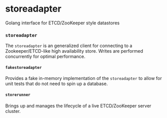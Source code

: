 storeadapter
============

Golang interface for ETCD/ZooKeeper style datastores

### `storeadapter`

The `storeadapter` is an generalized client for connecting to a Zookeeper/ETCD-like high availability store.  Writes are performed concurrently for optimal performance.


#### `fakestoreadapter`

Provides a fake in-memory implementation of the `storeadapter` to allow for unit tests that do not need to spin up a database.

#### `storerunner`

Brings up and manages the lifecycle of a live ETCD/ZooKeeper server cluster.
